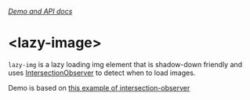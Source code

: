 _[Demo and API docs](http://captaincodeman.github.io/lazy-img/)_

# \<lazy-image\>

`lazy-img` is a lazy loading img element that is shadow-down friendly
and uses [IntersectionObserver](https://developers.google.com/web/updates/2016/04/intersectionobserver)
to detect when to load images.

Demo is based on [this example of intersection-observer](https://github.com/wilsonpage/in-sixty/blob/gh-pages/intersection-observer/index.html)

